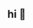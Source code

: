 ## hi 👋

<!--
**sabrinaketelly/sabrinaketelly** is a ✨ _special_ ✨ repository because its `README.md` (this file) appears on your GitHub profile.

Here are some ideas to get you started:

- 🔭 I’m currently working on the things that i like
- 🌱 I’m currently learning about everthing
- 👯 I’m looking to collaborate on ...
- 🤔 I’m looking for help with my studies
- 💬 Ask me about ...
- 📫 How to reach me: ...
- 😄 Pronouns: she and her
- ⚡ Fun fact: my favorite fruits are peachs
-->
